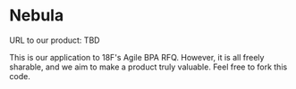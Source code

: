# Nebula

URL to our product: TBD

This is our application to 18F's Agile BPA RFQ.  However, it is all freely sharable, and we aim to make a product 
truly valuable. Feel free to fork this code.

